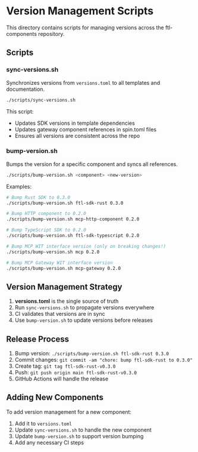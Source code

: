 # Version Management Scripts

This directory contains scripts for managing versions across the ftl-components repository.

## Scripts

### sync-versions.sh
Synchronizes versions from `versions.toml` to all templates and documentation.

```bash
./scripts/sync-versions.sh
```

This script:
- Updates SDK versions in template dependencies
- Updates gateway component references in spin.toml files
- Ensures all versions are consistent across the repo

### bump-version.sh
Bumps the version for a specific component and syncs all references.

```bash
./scripts/bump-version.sh <component> <new-version>
```

Examples:
```bash
# Bump Rust SDK to 0.3.0
./scripts/bump-version.sh ftl-sdk-rust 0.3.0

# Bump HTTP component to 0.2.0
./scripts/bump-version.sh mcp-http-component 0.2.0

# Bump TypeScript SDK to 0.2.0
./scripts/bump-version.sh ftl-sdk-typescript 0.2.0

# Bump MCP WIT interface version (only on breaking changes!)
./scripts/bump-version.sh mcp 0.2.0

# Bump MCP Gateway WIT interface version
./scripts/bump-version.sh mcp-gateway 0.2.0
```

## Version Management Strategy

1. **versions.toml** is the single source of truth
2. Run `sync-versions.sh` to propagate versions everywhere
3. CI validates that versions are in sync
4. Use `bump-version.sh` to update versions before releases

## Release Process

1. Bump version: `./scripts/bump-version.sh ftl-sdk-rust 0.3.0`
2. Commit changes: `git commit -am "chore: bump ftl-sdk-rust to 0.3.0"`
3. Create tag: `git tag ftl-sdk-rust-v0.3.0`
4. Push: `git push origin main ftl-sdk-rust-v0.3.0`
5. GitHub Actions will handle the release

## Adding New Components

To add version management for a new component:

1. Add it to `versions.toml`
2. Update `sync-versions.sh` to handle the new component
3. Update `bump-version.sh` to support version bumping
4. Add any necessary CI steps